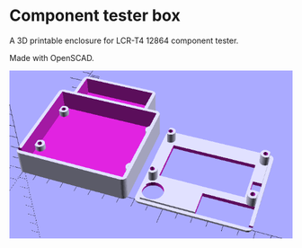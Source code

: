 # Component tester box

A 3D printable enclosure for LCR-T4 12864 component tester.

Made with OpenSCAD.

![3D render](img/render.png)
